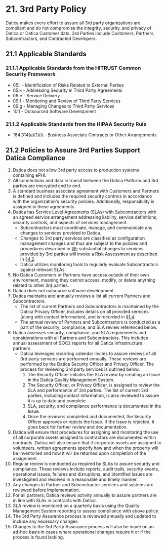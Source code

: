 # 21. 3rd Party Policy

Datica makes every effort to assure all 3rd party organizations are compliant and do not compromise the integrity, security, and privacy of Datica or Datica Customer data. 3rd Parties include Customers, Partners, Subcontractors, and Contracted Developers.

## 21.1 Applicable Standards

### 21.1.1 Applicable Standards from the HITRUST Common Security Framework

*  05.i - Identification of Risks Related to External Parties
*  05.k - Addressing Security in Third Party Agreements
*  09.e - Service Delivery
*  09.f - Monitoring and Review of Third Party Services
*  09.g - Managing Changes to Third Party Services
*  10.1 - Outsourced Software Development

### 21.1.2 Applicable Standards from the HIPAA Security Rule

* 164.314(a)(1)(i) - Business Associate Contracts or Other Arrangements

## 21.2 Policies to Assure 3rd Parties Support Datica Compliance

1. Datica does not allow 3rd party access to production systems containing ePHI.
2. All connections and data in transit between the Datica Platform and 3rd parties are encrypted end to end.
3. A standard business associate agreement with Customers and Partners is defined and includes the required security controls in accordance with the organization's security policies. Additionally, responsibility is assigned in these agreements.
4. Datica has Service Level Agreements (SLAs) with Subcontractors with an agreed service arrangement addressing liability, service definitions, security controls, and aspects of services management.
   * Subcontractors must coordinate, manage, and communicate any changes to services provided to Datica.
   * Changes to 3rd party services are classified as configuration management changes and thus are subject to the policies and procedures described in [§9](#9.-configuration-management-policy); substantial changes to services provided by 3rd parties will invoke a Risk Assessment as described in [§4.2](#4.2-risk-management-policies).
   * Datica utilizes monitoring tools to regularly evaluate Subcontractors against relevant SLAs.
5. No Datica Customers or Partners have access outside of their own environment, meaning they cannot access, modify, or delete anything related to other 3rd parties.
6. Datica does not outsource software development.
7. Datica maintains and annually reviews a list all current Partners and Subcontractors.
   * The list of current Partners and Subcontractors is maintained by the Datica Privacy Officer, includes details on all provided services (along with contact information), and is recorded in [§1.4](#1.4-datica-organizational-concepts).
   * The annual review of Partners and Subcontractors is conducted as a part of the security, compliance, and SLA review referenced below.
8. Datica assesses security, compliance, and SLA requirements and considerations with all Partners and Subcontractors. This includes annual assessment of SOC2 reports for all Datica infrastructure partners.
   * Datica leverages recurring calendar invites to assure reviews of all 3rd party services are performed annually. These reviews are performed by the Datica Security Officer and Privacy Officer. The process for reviewing 3rd party services is outlined below:
     1. The Security Officer initiates the SLA review by creating an Issue in the Datica Quality Management System.
     2. The Security Officer, or Privacy Officer, is assigned to review the SLA and performance of 3rd parties. The list of current 3rd parties, including contact information, is also reviewed to assure it is up to date and complete.
     3. SLA, security, and compliance performance is documented in the Issue.
     4. Once the review is completed and documented, the Security Officer approves or rejects the Issue. If the Issue is rejected, it goes back for further review and documentation.
9. Datica will ensure that procedures for assigning and monitoring the use of all corporate assets assigned to contractors are documented within contracts.  Datica will also ensure that if corporate assets are assigned to volunteers, written agreements specify how and when the property will be inventoried and how it will be returned upon completion of the assignment.
10. Regular review is conducted as required by SLAs to assure security and compliance. These reviews include reports, audit trails, security events, operational issues, failures and disruptions, and identified issues are investigated and resolved in a reasonable and timely manner.
11. Any changes to Partner and Subcontractor services and systems are reviewed before implementation.
12. For all partners, Datica reviews activity annually to assure partners are in line with SLAs in contracts with Datica.
13. SLA review is monitored on a quarterly basis using the Quality Management System reporting to assess compliance with above policy.
14. The 3rd Party Assurance process is reviewed annually and updated to include any necessary changes.
15. Changes to the 3rd Party Assurance process will also be made on an ad-hoc basis in cases where operational changes require it or if the process is found lacking. 
